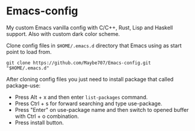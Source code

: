 # Emacs-config
My custom Emacs vanilla config with C/C++, Rust, Lisp and Haskell support. Also with custom dark color scheme.

Clone config files in `$HOME/.emacs.d` directory that Emacs using as start point to load from.

    git clone https://github.com/Maybe707/Emacs-config.git "$HOME/.emacs.d"

After cloning config files you just need to install package that called package-use:
- Press Alt + x and then enter `list-packages` command.
- Press Ctrl + s for forward searching and type use-package.
- Press "Enter" on use-package name and then switch to opened buffer with Ctrl + o combination.
- Press install button.
